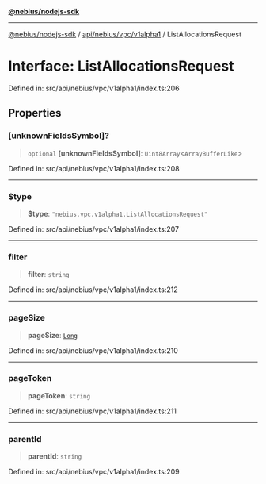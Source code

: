 [**@nebius/nodejs-sdk**](../../../../../README.md)

***

[@nebius/nodejs-sdk](../../../../../README.md) / [api/nebius/vpc/v1alpha1](../README.md) / ListAllocationsRequest

# Interface: ListAllocationsRequest

Defined in: src/api/nebius/vpc/v1alpha1/index.ts:206

## Properties

### \[unknownFieldsSymbol\]?

> `optional` **\[unknownFieldsSymbol\]**: `Uint8Array`\<`ArrayBufferLike`\>

Defined in: src/api/nebius/vpc/v1alpha1/index.ts:208

***

### $type

> **$type**: `"nebius.vpc.v1alpha1.ListAllocationsRequest"`

Defined in: src/api/nebius/vpc/v1alpha1/index.ts:207

***

### filter

> **filter**: `string`

Defined in: src/api/nebius/vpc/v1alpha1/index.ts:212

***

### pageSize

> **pageSize**: [`Long`](../../../../../runtime/protos/core/classes/Long.md)

Defined in: src/api/nebius/vpc/v1alpha1/index.ts:210

***

### pageToken

> **pageToken**: `string`

Defined in: src/api/nebius/vpc/v1alpha1/index.ts:211

***

### parentId

> **parentId**: `string`

Defined in: src/api/nebius/vpc/v1alpha1/index.ts:209
